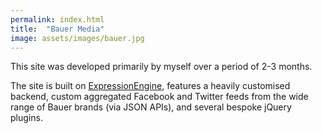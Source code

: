 ```yaml
---
permalink: index.html
title:  "Bauer Media"
image: assets/images/bauer.jpg
---
```


This site was developed primarily by myself over a period of 2-3 months.

The site is built on <a href="http://ellislab.com/expressionengine" target="_blank">ExpressionEngine</a>, features a heavily customised backend, custom aggregated Facebook and Twitter feeds from the wide range of Bauer brands (via JSON APIs), and several bespoke jQuery plugins.

